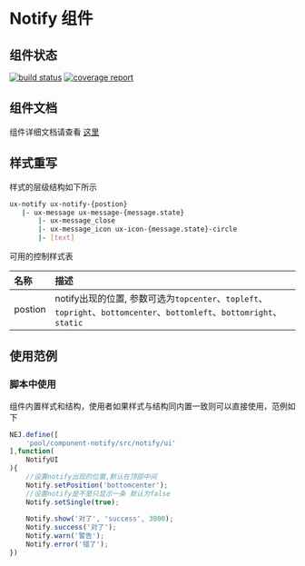 # Notify 组件

## 组件状态

[![build status](https://g.hz.netease.com/edu-frontend/component-notify/badges/master/build.svg)](https://g.hz.netease.com/edu-frontend/component-notify/commits/master) 
[![coverage report](https://g.hz.netease.com/edu-frontend/component-notify/badges/feature/2c_coverage_syy_20161230/coverage.svg)](https://g.hz.netease.com/edu-frontend/component-notify/commits/feature/2c_coverage_syy_20161230)

## 组件文档

组件详细文档请查看 [这里](./docs/index.html)

## 样式重写

样式的层级结构如下所示

```bash
ux-notify ux-notify-{postion}
   |- ux-message ux-message-{message.state}
       |- ux-message_close
       |- ux-message_icon ux-icon-{message.state}-circle
       |- [text]
```

可用的控制样式表

| 名称 | 描述 |
| :--- | :--- |
| postion | notify出现的位置, 参数可选为`topcenter`、`topleft`、`topright`、`bottomcenter`、`bottomleft`、`bottomright`、`static` |

## 使用范例

### 脚本中使用

组件内置样式和结构，使用者如果样式与结构同内置一致则可以直接使用，范例如下

```javascript
NEJ.define([
    'pool/component-notify/src/notify/ui'
],function(
    NotifyUI
){  
    //设置notify出现的位置,默认在顶部中间
    Notify.setPosition('bottomcenter');
    //设置notify是不是只显示一条 默认为false
    Notify.setSingle(true);
    
    Notify.show('对了', 'success', 3000);
    Notify.success('对了');
    Notify.warn('警告');
    Notify.error('错了');
})
```
